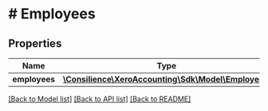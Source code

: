 # # Employees

## Properties

Name | Type | Description | Notes
------------ | ------------- | ------------- | -------------
**employees** | [**\Consilience\XeroAccounting\Sdk\Model\Employee[]**](Employee.md) |  | [optional] 

[[Back to Model list]](../../README.md#documentation-for-models) [[Back to API list]](../../README.md#documentation-for-api-endpoints) [[Back to README]](../../README.md)


